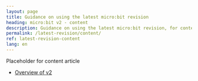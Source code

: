 ```yaml
---
layout: page
title: Guidance on using the latest micro:bit revision
heading: micro:bit v2 - content
description: Guidance on using the latest micro:bit revision, for content producers
permalink: /latest-revision/content/
ref: latest-revision-content
lang: en
---
```


Placeholder for content article 

- [Overview of v2](../)